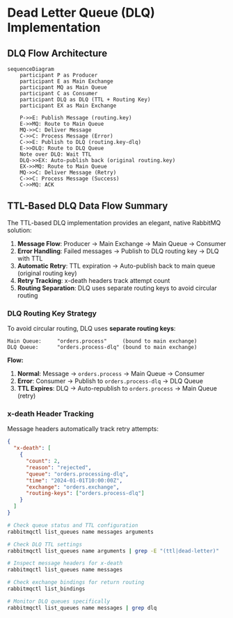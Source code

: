 # Dead Letter Queue (DLQ) Implementation

## DLQ Flow Architecture

```mermaid
sequenceDiagram
    participant P as Producer
    participant E as Main Exchange
    participant MQ as Main Queue
    participant C as Consumer
    participant DLQ as DLQ (TTL + Routing Key)
    participant EX as Main Exchange

    P->>E: Publish Message (routing.key)
    E->>MQ: Route to Main Queue
    MQ->>C: Deliver Message
    C->>C: Process Message (Error)
    C->>E: Publish to DLQ (routing.key-dlq)
    E->>DLQ: Route to DLQ Queue
    Note over DLQ: Wait TTL
    DLQ->>EX: Auto-publish back (original routing.key)
    EX->>MQ: Route to Main Queue
    MQ->>C: Deliver Message (Retry)
    C->>C: Process Message (Success)
    C->>MQ: ACK
```

## TTL-Based DLQ Data Flow Summary

The TTL-based DLQ implementation provides an elegant, native RabbitMQ solution:

1. **Message Flow**: Producer → Main Exchange → Main Queue → Consumer
2. **Error Handling**: Failed messages → Publish to DLQ routing key → DLQ with TTL
3. **Automatic Retry**: TTL expiration → Auto-publish back to main queue (original routing key)
4. **Retry Tracking**: x-death headers track attempt count
5. **Routing Separation**: DLQ uses separate routing keys to avoid circular routing

### **DLQ Routing Key Strategy**

To avoid circular routing, DLQ uses **separate routing keys**:

```
Main Queue:     "orders.process"     (bound to main exchange)
DLQ Queue:      "orders.process-dlq" (bound to main exchange)
```

**Flow:**
1. **Normal**: Message → `orders.process` → Main Queue → Consumer
2. **Error**: Consumer → Publish to `orders.process-dlq` → DLQ Queue
3. **TTL Expires**: DLQ → Auto-republish to `orders.process` → Main Queue (retry)

### **x-death Header Tracking**

Message headers automatically track retry attempts:

```json
{
  "x-death": [
    {
      "count": 2,
      "reason": "rejected",
      "queue": "orders.processing-dlq",
      "time": "2024-01-01T10:00:00Z",
      "exchange": "orders.exchange",
      "routing-keys": ["orders.process-dlq"]
    }
  ]
}
```

```bash
# Check queue status and TTL configuration
rabbitmqctl list_queues name messages arguments

# Check DLQ TTL settings
rabbitmqctl list_queues name arguments | grep -E "(ttl|dead-letter)"

# Inspect message headers for x-death
rabbitmqctl list_queues name messages

# Check exchange bindings for return routing
rabbitmqctl list_bindings

# Monitor DLQ queues specifically
rabbitmqctl list_queues name messages | grep dlq
```

